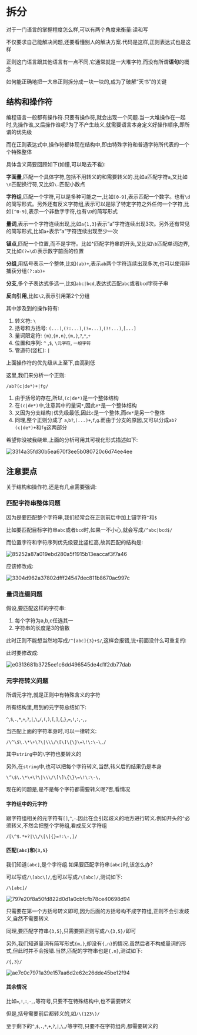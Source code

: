# 拆分

对于一门语言的掌握程度怎么样,可以有两个角度来衡量:读和写

不仅要求自己能解决问题,还要看懂别人的解决方案.代码是这样,正则表达式也是这样

正则这门语言跟其他语言有一点不同,它通常就是一大堆字符,而没有所谓**语句**的概念

如何能正确地把一大串正则拆分成一块一块的,成为了破解“天书”的关键

## 结构和操作符

编程语言一般都有操作符.只要有操作符,就会出现一个问题.当一大堆操作在一起时,先操作谁,又后操作谁呢?为了不产生歧义,就需要语言本身定义好操作顺序,即所谓的优先级

而在正则表达式中,操作符都体现在结构中,即由特殊字符和普通字符所代表的一个个特殊整体

具体含义简要回顾如下(如懂,可以略去不看):

**字面量**,匹配一个具体字符,包括不用转义的和需要转义的.比如a匹配字符`a`,又比如`\n`匹配换行符,又比如`\.`匹配小数点

**字符组**,匹配一个字符,可以是多种可能之一,比如`[0-9]`,表示匹配一个数字。也有`\d`的简写形式。另外还有反义字符组,表示可以是除了特定字符之外任何一个字符,比如`[^0-9]`,表示一个非数字字符,也有`\D`的简写形式

**量词**,表示一个字符连续出现,比如`a{1,3}`表示“a”字符连续出现3次。另外还有常见的简写形式,比如`a+`表示“a”字符连续出现至少一次

**锚点**,匹配一个位置,而不是字符。比如^匹配字符串的开头,又比如`\b`匹配单词边界,又比如`(?=\d)`表示数字前面的位置

**分组**,用括号表示一个整体,比如`(ab)+`,表示`ab`两个字符连续出现多次,也可以使用非捕获分组`(?:ab)+`

**分支**,多个子表达式多选一,比如`abc|bcd`,表达式匹配`abc`或者`bcd`字符子串

**反向引用**,比如`\2`,表示引用第2个分组

其中涉及到的操作符有:

1. 转义符: `\`
2. 括号和方括号: `(...)`,`(?:...)`,`(?=...)`,`(?!...)`,`[...]`
3. 量词限定符: `{m}`,`{m,n}`,`{m,}`,`?`,`*`,`+`
4. 位置和序列: `^` ,`$`, `\元字符`, `一般字符`
5. 管道符(竖杠): `|`

上面操作符的优先级从上至下,由高到低

这里,我们来分析一个正则:

`/ab?(c|de*)+|fg/`

1. 由于括号的存在,所以,`(c|de*)`是一个整体结构
2. 在`(c|de*)`中,注意其中的量词`*`,因此`e*`是一个整体结构
3. 又因为分支结构`|`优先级最低,因此`c`是一个整体,而`de*`是另一个整体
4. 同理,整个正则分成了 `a`,`b?`,`(...)+`,`f`,`g`.而由于分支的原因,又可以分成`ab?(c|de*)+`和`fg`这两部分

希望你没被我绕晕,上面的分析可用其可视化形式描述如下:

![3314a35fd30b5ea670f3ee5b080720c6d74ee4ee](Assets/3314a35fd30b5ea670f3ee5b080720c6d74ee4ee.png)

## 注意要点

关于结构和操作符,还是有几点需要强调:

### 匹配字符串整体问题

因为是要匹配整个字符串,我们经常会在正则前后中加上锚字符`^`和`$`

比如要匹配目标字符串`abc`或者`bcd`时,如果一不小心,就会写成`/^abc|bcd$/`

而位置字符和字符序列优先级要比竖杠高,故其匹配的结构是:

![85252a87a019ebd280a5f1915b13eaccaf3f7a46](Assets/85252a87a019ebd280a5f1915b13eaccaf3f7a46.png)

应该修改成:

![3304d962a37802dfff24547dec811b8670ac997c](Assets/3304d962a37802dfff24547dec811b8670ac997c.png)

### 量词连缀问题

假设,要匹配这样的字符串:

1. 每个字符为a,b,c任选其一
2. 字符串的长度是3的倍数

此时正则不能想当然地写成`/^[abc]{3}+$/`,这样会报错,说`+`前面没什么可重复的:

此时要修改成:

![e0313681b3725ee1c6dd496545de4d1f2db77dab](Assets/e0313681b3725ee1c6dd496545de4d1f2db77dab.png)

### 元字符转义问题

所谓元字符,就是正则中有特殊含义的字符

所有结构里,用到的元字符总结如下:

`^`,`$`,`.`,`*`,`+`,`?`,`|`,`\`,`/`,`(`,`)`,`[`,`]`,`{`,`}`,`=`,`!`,`:`,`-`,`,`

当匹配上面的字符本身时,可以一律转义:

`/\^\$\.\*\+\?\|\\\/\[\]\{\}\=\!\:\-\,/`

其中`string`中的`\`字符也要转义的

另外,在`string`中,也可以把每个字符转义,当然,转义后的结果仍是本身

`\^\$\.\*\+\?\|\\\/\[\]\{\}\=\!\:\-\,`

现在的问题是,是不是每个字符都需要转义呢?否,看情况

#### 字符组中的元字符

跟字符组相关的元字符有`[]`,`^`,`-`.因此在会引起歧义的地方进行转义.例如开头的`^`必须转义,不然会把整个字符组,看成反义字符组

`/[\^$.*+?|\\/\[\]{}=!:\-,]/`

#### 匹配`[abc]`和`{3,5}`

我们知道`[abc]`,是个字符组.如果要匹配字符串`[abc]`时,该怎么办?

可以写成`/\[abc\]/`,也可以写成`/\[abc]/`,测试如下:

`/\[abc]/`

![797e20f8a50fd822d0d1a0cbfcfb78ce40698d94](Assets/797e20f8a50fd822d0d1a0cbfcfb78ce40698d94.png)

只需要在第一个方括号转义即可,因为后面的方括号构不成字符组,正则不会引发歧义,自然不需要转义

同理,要匹配字符串`{3,5}`,只需要把正则写成`/\{3,5}/`即可

另外,我们知道量词有简写形式`{m,}`,却没有`{,n}`的情况.虽然后者不构成量词的形式,但此时并不会报错.当然,匹配的字符串也是`{,n}`,测试如下:

`/{,3}/`

![ae7c0c7971a39e157aa6d2e62c26dde45be12f94](Assets/ae7c0c7971a39e157aa6d2e62c26dde45be12f94.png)

#### 其余情况

比如`=`,`!`,`:`,`-`,`,`等符号,只要不在特殊结构中,也不需要转义

但是,括号需要前后都转义的,如`/\(123\)/`

至于剩下的`^`,`$`,`.`,`*`,`+`,`?`,`|`,`\`,`/`等字符,只要不在字符组内,都需要转义的

